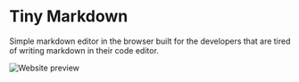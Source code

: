 # Tiny Markdown

Simple markdown editor in the browser built for the developers that are tired of writing markdown in their code editor.

![Website preview](https://user-images.githubusercontent.com/50486078/178139673-46a724a9-ee07-40eb-9d8f-7c497cd6751c.jpeg)
